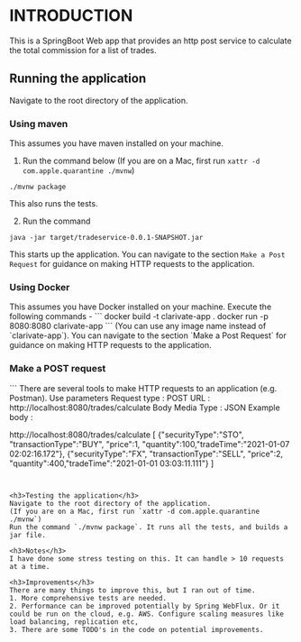 <h1>INTRODUCTION</h1>

This is a SpringBoot Web app that provides an http post service to calculate the total commission for a list of trades.

<h2>Running the application </h2>
Navigate to the root directory of the application.
<h3>Using maven</h3>
This assumes you have maven installed on your machine.


1. Run the command below (If you are on a Mac, first run `xattr -d com.apple.quarantine ./mvnw`)
```
./mvnw package
```
This also runs the tests.

2. Run the command
```
java -jar target/tradeservice-0.0.1-SNAPSHOT.jar
```
This starts up the application. You can navigate to the section `Make a Post Request` for guidance on making HTTP requests to the application.

<h3>Using Docker</h3>
This assumes you have Docker installed on your machine. Execute the following commands -
```
docker build -t clarivate-app .
docker run -p 8080:8080 clarivate-app
```
(You can use any image name instead of `clarivate-app`).
You can navigate to the section `Make a Post Request` for guidance on making HTTP requests to the application.

<h3>Make a POST request</h3>
```
There are several tools to make HTTP requests to an application (e.g. Postman). Use parameters
Request type : POST
URL : http://localhost:8080/trades/calculate
Body Media Type : JSON
Example body :

http://localhost:8080/trades/calculate
[
 {"securityType":"STO", "transactionType":"BUY", "price":1, "quantity":100,"tradeTime":"2021-01-07 02:02:16.172"},
 {"securityType":"FX", "transactionType":"SELL", "price":2, "quantity":400,"tradeTime":"2021-01-01 03:03:11.111"}
]
```


<h3>Testing the application</h3>
Navigate to the root directory of the application.
(If you are on a Mac, first run `xattr -d com.apple.quarantine ./mvnw`)
Run the command `./mvnw package`. It runs all the tests, and builds a jar file.

<h3>Notes</h3>
I have done some stress testing on this. It can handle > 10 requests at a time.

<h3>Improvements</h3>
There are many things to improve this, but I ran out of time.
1. More comprehensive tests are needed.
2. Performance can be improved potentially by Spring WebFlux. Or it could be run on the cloud, e.g. AWS. Configure scaling measures like load balancing, replication etc,
3. There are some TODO's in the code on potential improvements.